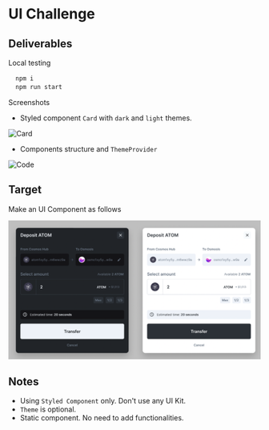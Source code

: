 # UI Challenge

## Deliverables

Local testing

```javascript
  npm i
  npm run start
```

Screenshots
- Styled component `Card` with `dark` and `light` themes.

![Card](https://user-images.githubusercontent.com/32189106/234455896-909d8862-3cfc-4264-8f9b-3aa250f15b87.png)

- Components structure and `ThemeProvider`

![Code](https://user-images.githubusercontent.com/32189106/234457058-46621324-2a75-4c8b-b5ff-d00114a6329d.png)

## Target

Make an UI Component as follows

![deposit](./deposit.png)

## Notes

- Using `Styled Component` only. Don't use any UI Kit.
- `Theme` is optional.
- Static component. No need to add functionalities.
